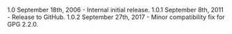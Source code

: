 1.0   September 18th, 2006 - Internal initial release.
1.0.1 September 8th,  2011 - Release to GitHub.
1.0.2 September 27th, 2017 - Minor compatibility fix for GPG 2.2.0.
